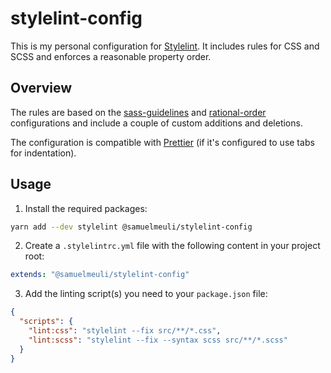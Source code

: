 # stylelint-config

This is my personal configuration for [Stylelint](https://github.com/stylelint/stylelint). It includes rules for CSS and SCSS and enforces a reasonable property order.

## Overview

The rules are based on the [sass-guidelines](https://github.com/bjankord/stylelint-config-sass-guidelines) and [rational-order](https://github.com/constverum/stylelint-config-rational-order) configurations and include a couple of custom additions and deletions.

The configuration is compatible with [Prettier](https://github.com/prettier/prettier) (if it's configured to use tabs for indentation).

## Usage

1. Install the required packages:

```sh
yarn add --dev stylelint @samuelmeuli/stylelint-config
```

2. Create a `.stylelintrc.yml` file with the following content in your project root:

```yml
extends: "@samuelmeuli/stylelint-config"
```

3. Add the linting script(s) you need to your `package.json` file:

```json
{
  "scripts": {
    "lint:css": "stylelint --fix src/**/*.css",
    "lint:scss": "stylelint --fix --syntax scss src/**/*.scss"
  }
}
```
